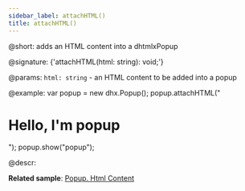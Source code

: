 ```yaml
---
sidebar_label: attachHTML()
title: attachHTML()
---          
```


@short: adds an HTML content into a dhtmlxPopup

@signature: {'attachHTML(html: string): void;'}

@params:
`html: string` - an HTML content to be added into a popup

@example:
var popup = new dhx.Popup();
popup.attachHTML("<h1>Hello, I'm popup</h1>");
popup.show("popup");

@descr:

**Related sample**: [Popup. Html Content](https://snippet.dhtmlx.com/ajv5qqxq)
